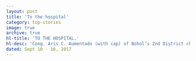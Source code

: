 ```yaml
---
layout: post
title: 'To the hospital'
category: top-stories
image: true
archive: true
hl-title: 'TO THE HOSPITAL.'
hl-desc: 'Cong. Aris C. Aumentado (with cap) of Bohol’s 2nd District checks on mothers and their children who came all the way from Malingin Island of Bien Unido town for consultation with the medical personnel of the Don Emilio del Valle Memorial Hospital (DEDVMH) in Ubay for the different ailments they were enduring. Above, the patients disembark from the sea ambulance that brought them from the island to the mainland. Photos: Aris Aumentado’s Facebook Account'
dated: Sept 10 - 16, 2017
---
```

